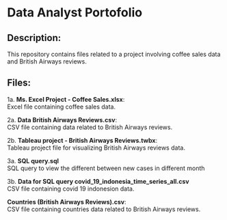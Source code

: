 # Data Analyst Portofolio

## Description:
This repository contains files related to a project involving coffee sales data and British Airways reviews. 

## Files:
1a. **Ms. Excel Project - Coffee Sales.xlsx**:
   <br/>Excel file containing coffee sales data.
  
2a. **Data British Airways Reviews.csv**:
   <br/>CSV file containing data related to British Airways reviews.
  
2b. **Tableau project - British Airways Reviews.twbx**:
   <br/>Tableau project file for visualizing British Airways reviews data.

3a. **SQL query.sql**
   <br/>SQL query to view the different between new cases in different month

3b. **Data for SQL query covid_19_indonesia_time_series_all.csv**
   <br/>CSV file containing covid 19 indonesion data.

**Countries (British Airways Reviews).csv**:
   <br/>CSV file containing countries data related to British Airways reviews.
